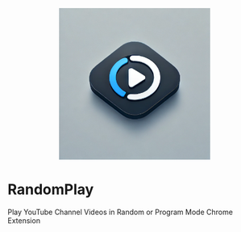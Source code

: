 <p align="center">
	<img src="RandomPlay.png" width="300" height="300" alt="Shine">  
</p>

# RandomPlay
Play YouTube Channel Videos in Random or Program Mode Chrome Extension
